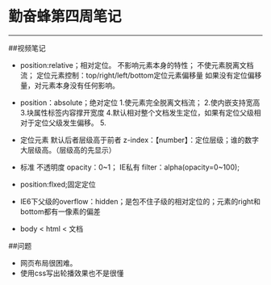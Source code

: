 ﻿# 勤奋蜂第四周笔记


---
##视频笔记
* position:relative；相对定位。
  不影响元素本身的特性；
  不使元素脱离文档流；
定位元素控制：top/right/left/bottom定位元素偏移量
  如果没有定位偏移量，对元素本身没有任何影响。

* position：absolute；绝对定位
  1.使元素完全脱离文档流；
  2.使内嵌支持宽高
  3.块属性标签内容撑开宽度
  4.默认相对整个文档发生定位，如果有定位父级相对于定位父级发生偏移。
  5.
* 定位元素 默认后者层级高于前者
 z-index：【number】：定位层级；谁的数字大层级高。（层级高的先显示）

- 标准 不透明度 opacity：0~1；
  IE私有  filter：alpha(opacity=0~100);
- position:flxed;固定定位
- IE6下父级的overflow：hidden；是包不住子级的相对定位的；元素的right和bottom都有一像素的偏差


- body < html < 文档

##问题

- 网页布局很困难。
- 使用css写出轮播效果也不是很懂




